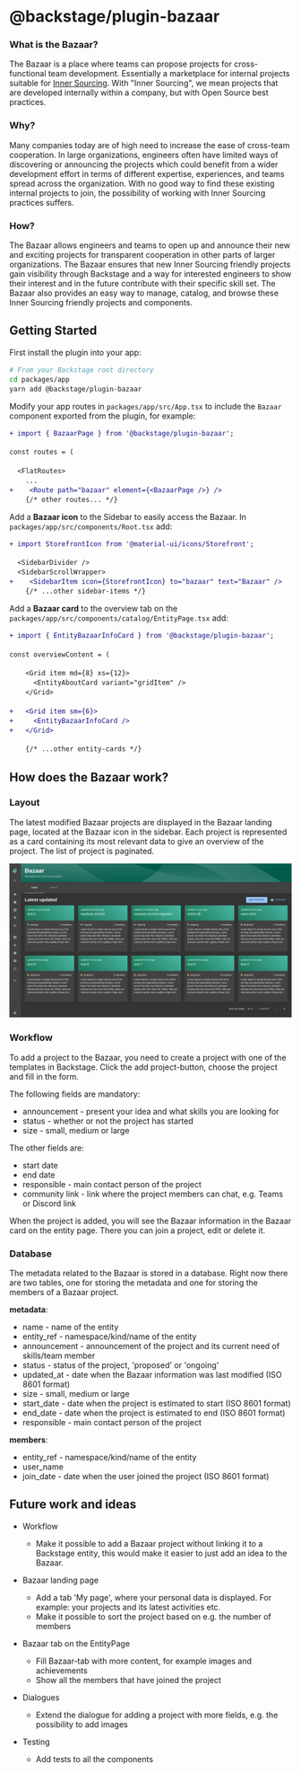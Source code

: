 # @backstage/plugin-bazaar

### What is the Bazaar?

The Bazaar is a place where teams can propose projects for cross-functional team development. Essentially a marketplace for internal projects suitable for [Inner Sourcing](https://en.wikipedia.org/wiki/Inner_source). With "Inner Sourcing", we mean projects that are developed internally within a company, but with Open Source best practices.

### Why?

Many companies today are of high need to increase the ease of cross-team cooperation. In large organizations, engineers often have limited ways of discovering or announcing the projects which could benefit from a wider development effort in terms of different expertise, experiences, and teams spread across the organization. With no good way to find these existing internal projects to join, the possibility of working with Inner Sourcing practices suffers.

### How?

The Bazaar allows engineers and teams to open up and announce their new and exciting projects for transparent cooperation in other parts of larger organizations. The Bazaar ensures that new Inner Sourcing friendly projects gain visibility through Backstage and a way for interested engineers to show their interest and in the future contribute with their specific skill set. The Bazaar also provides an easy way to manage, catalog, and browse these Inner Sourcing friendly projects and components.

## Getting Started

First install the plugin into your app:

```sh
# From your Backstage root directory
cd packages/app
yarn add @backstage/plugin-bazaar
```

Modify your app routes in `packages/app/src/App.tsx` to include the `Bazaar` component exported from the plugin, for example:

```diff
+ import { BazaarPage } from '@backstage/plugin-bazaar';

const routes = (

  <FlatRoutes>
    ...
+    <Route path="bazaar" element={<BazaarPage />} />
    {/* other routes... */}

```

Add a **Bazaar icon** to the Sidebar to easily access the Bazaar. In `packages/app/src/components/Root.tsx` add:

```diff
+ import StorefrontIcon from '@material-ui/icons/Storefront';

  <SidebarDivider />
  <SidebarScrollWrapper>
+    <SidebarItem icon={StorefrontIcon} to="bazaar" text="Bazaar" />
    {/* ...other sidebar-items */}
```

Add a **Bazaar card** to the overview tab on the `packages/app/src/components/catalog/EntityPage.tsx` add:

```diff
+ import { EntityBazaarInfoCard } from '@backstage/plugin-bazaar';

const overviewContent = (

    <Grid item md={8} xs={12}>
      <EntityAboutCard variant="gridItem" />
    </Grid>

+   <Grid item sm={6}>
+     <EntityBazaarInfoCard />
+   </Grid>

    {/* ...other entity-cards */}
```

## How does the Bazaar work?

### Layout

The latest modified Bazaar projects are displayed in the Bazaar landing page, located at the Bazaar icon in the sidebar. Each project is represented as a card containing its most relevant data to give an overview of the project. The list of project is paginated.

![home](media/bazaar_pr_fullscreen.png)

### Workflow

To add a project to the Bazaar, you need to create a project with one of the templates in Backstage. Click the add project-button, choose the project and fill in the form.

The following fields are mandatory:

- announcement - present your idea and what skills you are looking for
- status - whether or not the project has started
- size - small, medium or large

The other fields are:

- start date
- end date
- responsible - main contact person of the project
- community link - link where the project members can chat, e.g. Teams or Discord link

When the project is added, you will see the Bazaar information in the Bazaar card on the entity page. There you can join a project, edit or delete it.

### Database

The metadata related to the Bazaar is stored in a database. Right now there are two tables, one for storing the metadata and one for storing the members of a Bazaar project.

**metadata**:

- name - name of the entity
- entity_ref - namespace/kind/name of the entity
- announcement - announcement of the project and its current need of skills/team member
- status - status of the project, 'proposed' or 'ongoing'
- updated_at - date when the Bazaar information was last modified (ISO 8601 format)
- size - small, medium or large
- start_date - date when the project is estimated to start (ISO 8601 format)
- end_date - date when the project is estimated to end (ISO 8601 format)
- responsible - main contact person of the project

**members**:

- entity_ref - namespace/kind/name of the entity
- user_name
- join_date - date when the user joined the project (ISO 8601 format)

## Future work and ideas

- Workflow

  - Make it possible to add a Bazaar project without linking it to a Backstage entity, this would make it easier to just add an idea to the Bazaar.

- Bazaar landing page

  - Add a tab 'My page', where your personal data is displayed. For example: your projects and its latest activities etc.
  - Make it possible to sort the project based on e.g. the number of members

- Bazaar tab on the EntityPage

  - Fill Bazaar-tab with more content, for example images and achievements
  - Show all the members that have joined the project

- Dialogues

  - Extend the dialogue for adding a project with more fields, e.g. the possibility to add images

- Testing
  - Add tests to all the components
